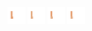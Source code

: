 ![human light left arms-4](../share/lair/human_light_left_arms/human_light_left_arms-4.png)
![human light left arms-2](../share/lair/human_light_left_arms/human_light_left_arms-2.png)
![human light left arms-3](../share/lair/human_light_left_arms/human_light_left_arms-3.png)
![human light left arms-1](../share/lair/human_light_left_arms/human_light_left_arms-1.png)
